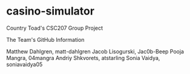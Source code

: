 # casino-simulator
Country Toad's CSC207 Group Project

The Team's GitHub Information

Matthew Dahlgren, matt-dahlgren
Jacob Lisogurski, Jac0b-Beep
Pooja Mangra, 04mangra
Andriy Shkvorets, atstarling
Sonia Vaidya, soniavaidya05
